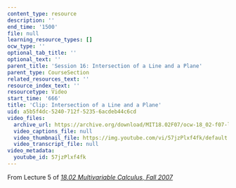 ```yaml
---
content_type: resource
description: ''
end_time: '1500'
file: null
learning_resource_types: []
ocw_type: ''
optional_tab_title: ''
optional_text: ''
parent_title: 'Session 16: Intersection of a Line and a Plane'
parent_type: CourseSection
related_resources_text: ''
resource_index_text: ''
resourcetype: Video
start_time: '666'
title: 'Clip: Intersection of a Line and a Plane'
uid: a5b5f4dc-5240-712f-5235-6acdeb44c6cd
video_files:
  archive_url: https://archive.org/download/MIT18.02F07/ocw-18_02-f07-lec05_300k.mp4
  video_captions_file: null
  video_thumbnail_file: https://img.youtube.com/vi/57jzPlxf4fk/default.jpg
  video_transcript_file: null
video_metadata:
  youtube_id: 57jzPlxf4fk
---
```


From Lecture 5 of [_18.02 Multivariable Calculus, Fall 2007_](/courses/18-02-multivariable-calculus-fall-2007/video_galleries/video-lectures)



